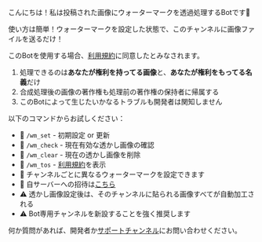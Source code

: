 こんにちは！私は投稿された画像にウォーターマークを透過処理するBotです🤖

使い方は簡単！ウォーターマークを設定した状態で、このチャンネルに画像ファイルを送るだけ！

このBotを使用する場合、[利用規約](<https://docs.google.com/document/d/1iZ3O5GVKic53Ymi__KP3RHifNY6JNUdpG-048czEQH4/edit?usp=sharing>)に同意したとみなされます。

1. 処理できるのは**あなたが権利を持ってる画像**と、**あなたが権利をもってる名義**だけ
1. 合成処理後の画像の著作権も処理前の著作権の保持者に帰属する
1. このBotによって生じたいかなるトラブルも開発者は関知しません

以下のコマンドからお試しください：
- 🤖 `/wm_set` - 初期設定 or 更新
- 🤖 `/wm_check` - 現在有効な透かし画像の確認
- 🤖 `/wm_clear` - 現在の透かし画像を削除
- 🤖 `/wm_tos` - [利用規約](<https://docs.google.com/document/d/1iZ3O5GVKic53Ymi__KP3RHifNY6JNUdpG-048czEQH4/edit?usp=sharing>)を表示
- 📌 チャンネルごとに異なるウォーターマークを設定できます
- 📌 自サーバーへの招待は[こちら](<https://bit.ly/robonch>)
- ⚠️ 透かし画像設定後は、そのチャンネルに貼られる画像すべてが自動加工される
- ⚠️ Bot専用チャンネルを新設することを強く推奨します

何か質問があれば、開発者か[サポートチャンネル](<https://discord.gg/jddAc3FJ53>)にお問い合わせください。
